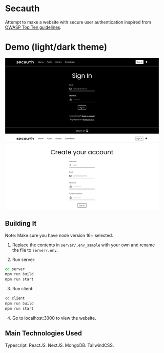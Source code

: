 # Secauth

Attempt to make a website with secure user authentication inspired from [OWASP Top Ten guidelines](https://owasp.org/www-project-top-ten/).

# Demo (light/dark theme)

![Sign in Page](./signin-dark.png)
![Sign up Page](./signup-light.png)

## Building It

Note: Make sure you have node version 16+ selected.

1. Replace the contents in `server/.env_sample` with your own and rename the file to `server/.env`.

2. Run server:

```bash
cd server
npm run build
npm run start
```

3. Run client:

```bash
cd client
npm run build
npm run start
```

4. Go to localhost:3000 to view the website.

## Main Technologies Used

Typescript. ReactJS. NextJS. MongoDB. TailwindCSS.
